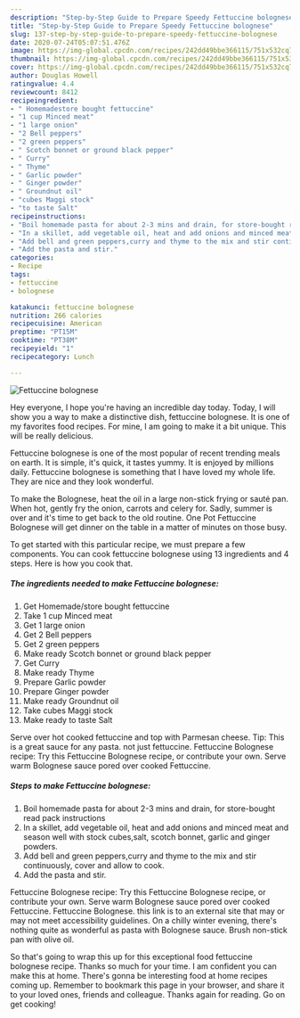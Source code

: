 ```yaml
---
description: "Step-by-Step Guide to Prepare Speedy Fettuccine bolognese"
title: "Step-by-Step Guide to Prepare Speedy Fettuccine bolognese"
slug: 137-step-by-step-guide-to-prepare-speedy-fettuccine-bolognese
date: 2020-07-24T05:07:51.476Z
image: https://img-global.cpcdn.com/recipes/242dd49bbe366115/751x532cq70/fettuccine-bolognese-recipe-main-photo.jpg
thumbnail: https://img-global.cpcdn.com/recipes/242dd49bbe366115/751x532cq70/fettuccine-bolognese-recipe-main-photo.jpg
cover: https://img-global.cpcdn.com/recipes/242dd49bbe366115/751x532cq70/fettuccine-bolognese-recipe-main-photo.jpg
author: Douglas Howell
ratingvalue: 4.4
reviewcount: 8412
recipeingredient:
- " Homemadestore bought fettuccine"
- "1 cup Minced meat"
- "1 large onion"
- "2 Bell peppers"
- "2 green peppers"
- " Scotch bonnet or ground black pepper"
- " Curry"
- " Thyme"
- " Garlic powder"
- " Ginger powder"
- " Groundnut oil"
- "cubes Maggi stock"
- "to taste Salt"
recipeinstructions:
- "Boil homemade pasta for about 2-3 mins and drain, for store-bought read pack instructions"
- "In a skillet, add vegetable oil, heat and add onions and minced meat and season well with stock cubes,salt, scotch bonnet, garlic and ginger powders."
- "Add bell and green peppers,curry and thyme to the mix and stir continuously, cover and allow to cook."
- "Add the pasta and stir."
categories:
- Recipe
tags:
- fettuccine
- bolognese

katakunci: fettuccine bolognese 
nutrition: 266 calories
recipecuisine: American
preptime: "PT15M"
cooktime: "PT38M"
recipeyield: "1"
recipecategory: Lunch

---
```



![Fettuccine bolognese](https://img-global.cpcdn.com/recipes/242dd49bbe366115/751x532cq70/fettuccine-bolognese-recipe-main-photo.jpg)

Hey everyone, I hope you're having an incredible day today. Today, I will show you a way to make a distinctive dish, fettuccine bolognese. It is one of my favorites food recipes. For mine, I am going to make it a bit unique. This will be really delicious.

Fettuccine bolognese is one of the most popular of recent trending meals on earth. It is simple, it's quick, it tastes yummy. It is enjoyed by millions daily. Fettuccine bolognese is something that I have loved my whole life. They are nice and they look wonderful.

To make the Bolognese, heat the oil in a large non-stick frying or sauté pan. When hot, gently fry the onion, carrots and celery for. Sadly, summer is over and it&#39;s time to get back to the old routine. One Pot Fettuccine Bolognese will get dinner on the table in a matter of minutes on those busy.


To get started with this particular recipe, we must prepare a few components. You can cook fettuccine bolognese using 13 ingredients and 4 steps. Here is how you cook that.

<!--inarticleads1-->

##### The ingredients needed to make Fettuccine bolognese:

1. Get  Homemade/store bought fettuccine
1. Take 1 cup Minced meat
1. Get 1 large onion
1. Get 2 Bell peppers
1. Get 2 green peppers
1. Make ready  Scotch bonnet or ground black pepper
1. Get  Curry
1. Make ready  Thyme
1. Prepare  Garlic powder
1. Prepare  Ginger powder
1. Make ready  Groundnut oil
1. Take cubes Maggi stock
1. Make ready to taste Salt


Serve over hot cooked fettuccine and top with Parmesan cheese. Tip: This is a great sauce for any pasta. not just fettuccine. Fettuccine Bolognese recipe: Try this Fettuccine Bolognese recipe, or contribute your own. Serve warm Bolognese sauce pored over cooked Fettuccine. 

<!--inarticleads2-->

##### Steps to make Fettuccine bolognese:

1. Boil homemade pasta for about 2-3 mins and drain, for store-bought read pack instructions
1. In a skillet, add vegetable oil, heat and add onions and minced meat and season well with stock cubes,salt, scotch bonnet, garlic and ginger powders.
1. Add bell and green peppers,curry and thyme to the mix and stir continuously, cover and allow to cook.
1. Add the pasta and stir.


Fettuccine Bolognese recipe: Try this Fettuccine Bolognese recipe, or contribute your own. Serve warm Bolognese sauce pored over cooked Fettuccine. Fettuccine Bolognese. this link is to an external site that may or may not meet accessibility guidelines. On a chilly winter evening, there&#39;s nothing quite as wonderful as pasta with Bolognese sauce. Brush non-stick pan with olive oil. 

So that's going to wrap this up for this exceptional food fettuccine bolognese recipe. Thanks so much for your time. I am confident you can make this at home. There's gonna be interesting food at home recipes coming up. Remember to bookmark this page in your browser, and share it to your loved ones, friends and colleague. Thanks again for reading. Go on get cooking!
